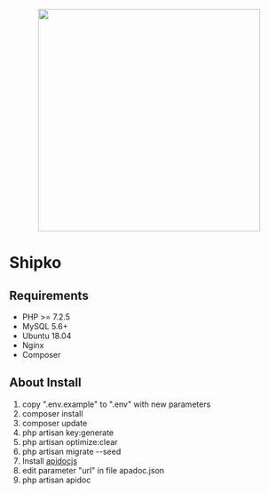 <p align="center"><a href="https://laravel.com" target="_blank"><img src="https://raw.githubusercontent.com/laravel/art/master/logo-lockup/5%20SVG/2%20CMYK/1%20Full%20Color/laravel-logolockup-cmyk-red.svg" width="400"></a></p>

# Shipko

## Requirements
- PHP >= 7.2.5
- MySQL 5.6+
- Ubuntu 18.04
- Nginx
- Composer

## About Install
1) copy ".env.example" to ".env" with new parameters
2) composer install
2) composer update 
3) php artisan key:generate
4) php artisan optimize:clear
5) php artisan migrate --seed
6) Install [apidocjs](https://apidocjs.com/#install)
7) edit parameter "url" in file apadoc.json 
8) php artisan apidoc
